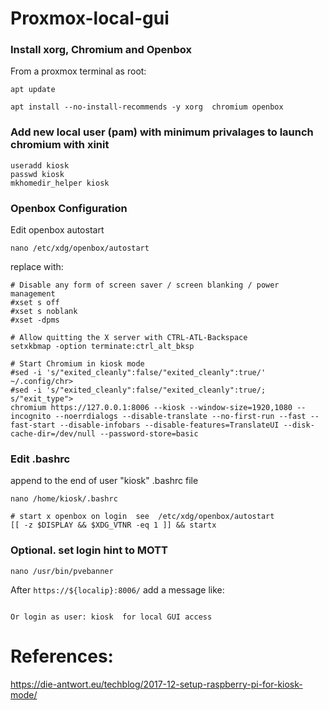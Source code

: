 # Proxmox-local-gui


### Install xorg, Chromium and Openbox

From a proxmox terminal as root:
```
apt update

apt install --no-install-recommends -y xorg  chromium openbox
```

### Add new local user (pam)  with minimum privalages to launch chromium with xinit
```
useradd kiosk
passwd kiosk
mkhomedir_helper kiosk
```

### Openbox Configuration

Edit openbox autostart

```
nano /etc/xdg/openbox/autostart
```

replace with:

```
# Disable any form of screen saver / screen blanking / power management
#xset s off
#xset s noblank
#xset -dpms

# Allow quitting the X server with CTRL-ATL-Backspace
setxkbmap -option terminate:ctrl_alt_bksp

# Start Chromium in kiosk mode
#sed -i 's/"exited_cleanly":false/"exited_cleanly":true/' ~/.config/chr>
#sed -i 's/"exited_cleanly":false/"exited_cleanly":true/; s/"exit_type">
chromium https://127.0.0.1:8006 --kiosk --window-size=1920,1080 --incognito --noerrdialogs --disable-translate --no-first-run --fast --fast-start --disable-infobars --disable-features=TranslateUI --disk-cache-dir=/dev/null --password-store=basic

```

### Edit .bashrc

append to the end of user "kiosk" .bashrc file

```
nano /home/kiosk/.bashrc
```

```
# start x openbox on login  see  /etc/xdg/openbox/autostart
[[ -z $DISPLAY && $XDG_VTNR -eq 1 ]] && startx
```

### Optional.  set login hint to MOTT

```
nano /usr/bin/pvebanner
```

After ```https://${localip}:8006/```  add a message like:
```

Or login as user: kiosk  for local GUI access

```

# References:

https://die-antwort.eu/techblog/2017-12-setup-raspberry-pi-for-kiosk-mode/
